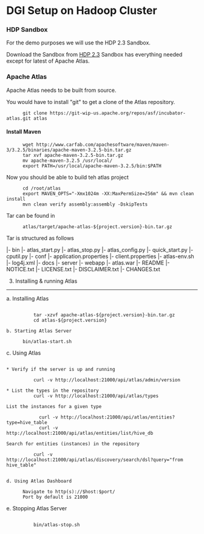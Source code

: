 # DGI Setup on Hadoop Cluster

### HDP Sandbox
For the demo purposes we will use the HDP 2.3 Sandbox.

Download the Sandbox from [HDP 2.3](http://hortonworks.com/hdp/downloads/)
Sandbox has everything needed except for latest of Apache Atlas.

### Apache Atlas

Apache Atlas needs to be built from source.

You would have to install "git" to get a clone of the Atlas repository.

          git clone https://git-wip-us.apache.org/repos/asf/incubator-atlas.git atlas
          
  
#### Install Maven

          wget http://www.carfab.com/apachesoftware/maven/maven-3/3.2.5/binaries/apache-maven-3.2.5-bin.tar.gz
          tar xvf apache-maven-3.2.5-bin.tar.gz
          mv apache-maven-3.2.5 /usr/local/
          export PATH=/usr/local/apache-maven-3.2.5/bin:$PATH

Now you should be able to build teh atlas project

          cd /root/atlas
          export MAVEN_OPTS="-Xmx1024m -XX:MaxPermSize=256m" && mvn clean install
          mvn clean verify assembly:assembly -DskipTests


Tar can be found in 
          
          atlas/target/apache-atlas-${project.version}-bin.tar.gz

Tar is structured as follows

|- bin
   |- atlas_start.py
   |- atlas_stop.py
   |- atlas_config.py
   |- quick_start.py
   |- cputil.py
|- conf
   |- application.properties
   |- client.properties
   |- atlas-env.sh
   |- log4j.xml
|- docs
|- server
   |- webapp
      |- atlas.war
|- README
|- NOTICE.txt
|- LICENSE.txt
|- DISCLAIMER.txt
|- CHANGES.txt


3. Installing & running Atlas
--------------------------------

a. Installing Atlas
~~~~~~~~~~~~~~~~~~~~~~

          tar -xzvf apache-atlas-${project.version}-bin.tar.gz
          cd atlas-${project.version}

b. Starting Atlas Server
~~~~~~~~~~~~~~~~~~~~~~~~~

          bin/atlas-start.sh

c. Using Atlas
~~~~~~~~~~~~~~~

* Verify if the server is up and running

          curl -v http://localhost:21000/api/atlas/admin/version

* List the types in the repository
          curl -v http://localhost:21000/api/atlas/types
  
List the instances for a given type
            
            curl -v http://localhost:21000/api/atlas/entities?type=hive_table
            curl -v http://localhost:21000/api/atlas/entities/list/hive_db

Search for entities (instances) in the repository
  
          curl -v http://localhost:21000/api/atlas/discovery/search/dsl?query="from hive_table"


d. Using Atlas Dashboard
~~~~~~~~~~~~~~~~~~~~~~~~~

          Navigate to http(s)://$host:$port/
          Port by default is 21000

e. Stopping Atlas Server
~~~~~~~~~~~~~~~~~~~~~~~~~

          bin/atlas-stop.sh








          

          
          
          
          


  
  
  
